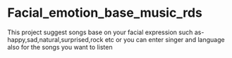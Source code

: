 # Facial_emotion_base_music_rds
This project suggest songs base on your facial expression  such as- happy,sad,natural,surprised,rock etc  or you can enter singer and language also for the songs you want to listen 
